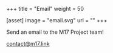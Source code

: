 +++
title = "Email"
weight = 50

[asset]
  image = "email.svg"
  url = ""
+++

Send an email to the M17 Project team!

contact@m17.link